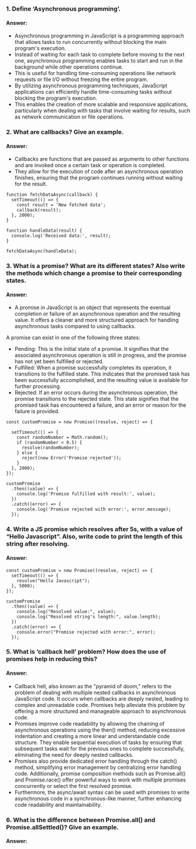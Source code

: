 ### 1. Define ‘Asynchronous programming’.
#### Answer:
* Asynchronous programming in JavaScript is a programming approach that allows tasks to run concurrently without blocking the main program's execution.
* Instead of waiting for each task to complete before moving to the next one, asynchronous programming enables tasks to start and run in the background while other operations continue.
* This is useful for handling time-consuming operations like network requests or file I/O without freezing the entire program.
* By utilizing asynchronous programming techniques, JavaScript applications can efficiently handle time-consuming tasks without blocking the program's execution.
* This enables the creation of more scalable and responsive applications, particularly when dealing with tasks that involve waiting for results, such as network communication or file operations.
### 2. What are callbacks? Give an example.
#### Answer:
* Callbacks are functions that are passed as arguments to other functions and are invoked once a certain task or operation is completed.
* They allow for the execution of code after an asynchronous operation finishes, ensuring that the program continues running without waiting for the result.
```
function fetchDataAsync(callback) {
  setTimeout(() => {
    const result = 'New fetched data';
    callback(result); 
  }, 2000); 
}

function handleData(result) {
  console.log('Received data:', result);
}

fetchDataAsync(handleData);
```
### 3. What is a promise? What are its different states? Also write the methods which change a promise to their corresponding states.
#### Answer:
* A promise in JavaScript is an object that represents the eventual completion or failure of an asynchronous operation and the resulting value. It offers a cleaner and more structured approach for handling asynchronous tasks compared to using callbacks.

A promise can exist in one of the following three states:

* Pending: This is the initial state of a promise. It signifies that the associated asynchronous operation is still in progress, and the promise has not yet been fulfilled or rejected.
* Fulfilled: When a promise successfully completes its operation, it transitions to the fulfilled state. This indicates that the promised task has been successfully accomplished, and the resulting value is available for further processing.
* Rejected: If an error occurs during the asynchronous operation, the promise transitions to the rejected state. This state signifies that the promised task has encountered a failure, and an error or reason for the failure is provided.
```
const customPromise = new Promise((resolve, reject) => {
  
  setTimeout(() => {
    const randomNumber = Math.random();
    if (randomNumber < 0.5) {
      resolve(randomNumber); 
    } else {
      reject(new Error('Promise rejected')); 
    }
  }, 2000); 
});

customPromise
  .then((value) => {
    console.log('Promise fulfilled with result:', value);
  })
  .catch((error) => {
    console.log('Promise rejected with error:', error.message);
  });
```
### 4. Write a JS promise which resolves after 5s, with a value of “Hello Javascript”. Also, write code to print the length of this string after resolving.
#### Answer:
```
const customPromise = new Promise((resolve, reject) => {
  setTimeout(() => {
    resolve("Hello Javascript");
  }, 5000); 
});

customPromise
  .then((value) => {
    console.log("Resolved value:", value);
    console.log("Resolved string's length:", value.length);
  })
  .catch((error) => {
    console.error("Promise rejected with error:", error);
  });
```
### 5. What is ‘callback hell’ problem? How does the use of promises help in reducing this?
#### Answer:
* Callback hell, also known as the "pyramid of doom," refers to the problem of dealing with multiple nested callbacks in asynchronous JavaScript code. It occurs when callbacks are deeply nested, leading to complex and unreadable code. Promises help alleviate this problem by offering a more structured and manageable approach to asynchronous code.
* Promises improve code readability by allowing the chaining of asynchronous operations using the then() method, reducing excessive indentation and creating a more linear and understandable code structure. They enable sequential execution of tasks by ensuring that subsequent tasks wait for the previous ones to complete successfully, eliminating the need for deeply nested callbacks.
* Promises also provide dedicated error handling through the catch() method, simplifying error management by centralizing error handling code. Additionally, promise composition methods such as Promise.all() and Promise.race() offer powerful ways to work with multiple promises concurrently or select the first resolved promise.
* Furthermore, the async/await syntax can be used with promises to write asynchronous code in a synchronous-like manner, further enhancing code readability and maintainability.
### 6. What is the difference between Promise.all() and Promise.allSettled()? Give an example.
#### Answer:




